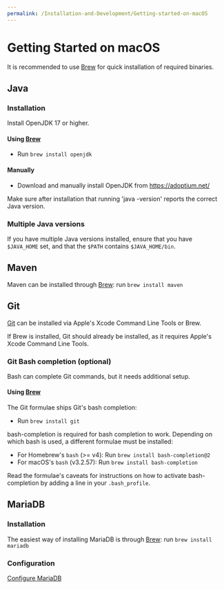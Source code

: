 ```yaml
---
permalink: /Installation-and-Development/Getting-started-on-macOS
---
```


# Getting Started on macOS
It is recommended to use [Brew](http://brew.sh) for quick installation of required binaries.

## Java
### Installation
Install OpenJDK 17 or higher.

#### Using [Brew](http://brew.sh)
* Run `brew install openjdk`

#### Manually
* Download and manually install OpenJDK from https://adoptium.net/

Make sure after installation that running 'java -version' reports the correct Java version.

### Multiple Java versions
If you have multiple Java versions installed, ensure that you have `$JAVA_HOME` set, and that the `$PATH` contains `$JAVA_HOME/bin`.

## Maven
Maven can be installed through [Brew](http://brew.sh): run `brew install maven`

## Git
[Git](https://git-scm.com/) can be installed via Apple's Xcode Command Line Tools or Brew.

If Brew is installed, Git should already be installed, as it requires Apple's Xcode Command Line Tools.

### Git Bash completion (optional)
Bash can complete Git commands, but it needs additional setup.

#### Using [Brew](http://brew.sh)
The Git formulae ships Git's bash completion:
* Run `brew install git`

bash-completion is required for bash completion to work. Depending on which bash is used, a different formulae must be installed:
* For Homebrew's `bash` (>= v4): Run `brew install bash-completion@2`
* For macOS's `bash` (v3.2.57): Run `brew install bash-completion`

Read the formulae's caveats for instructions on how to activate bash-completion by adding a line in your `.bash_profile`.

## MariaDB

### Installation
The easiest way of installing MariaDB is through [Brew](http://brew.sh): run `brew install mariadb`

### Configuration
[Configure MariaDB](../Installation-and-Development/Configure-MariaDB/#configure-mariadb)
